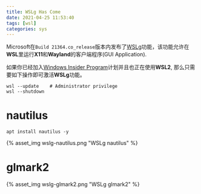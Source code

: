 ```yaml
---
title: WSLg Has Come
date: 2021-04-25 11:53:40
tags: [wsl]
categories: sys
---
```


Microsoft在`Build 21364.co_release`版本内发布了[WSLg](https://github.com/microsoft/wslg)功能，该功能允许在**WSL**里运行**X11**和**Wayland**的客户端程序(GUI Application).

<!--more-->

如果你已经加入[Windows Insider Program](https://insider.windows.com/zh-cn/)计划并且也正在使用**WSL2**, 那么只需要如下操作即可激活**WSLg**功能。

```
wsl --update	# Administrator privilege
wsl --shutdown
```

# nautilus
```
apt install nautilus -y
```

{% asset_img wslg-nautilus.png "WSLg nautilus" %}

# glmark2

{% asset_img wslg-glmark2.png "WSLg glmark2" %}

